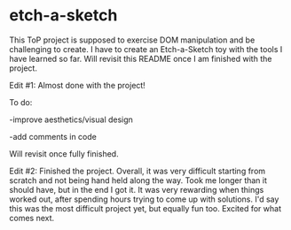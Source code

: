 # etch-a-sketch

This ToP project is supposed to exercise DOM manipulation and be challenging to create. I have to create an Etch-a-Sketch toy with the tools I have learned so far. Will revisit this README once I am finished with the project.


Edit #1: Almost done with the project!

To do:

-improve aesthetics/visual design

-add comments in code

Will revisit once fully finished.

Edit #2: Finished the project. Overall, it was very difficult starting from scratch and not being hand held along the way. Took me longer than it should have, but in the end I got it. It was very rewarding when things worked out, after spending hours trying to come up with solutions. I'd say this was the most difficult project yet, but equally fun too. Excited for what comes next.
